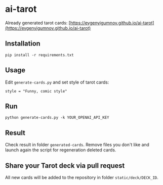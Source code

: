 # ai-tarot

Already generated tarot cards: [https://evgenyigumnov.github.io/ai-tarot](https://evgenyigumnov.github.io/ai-tarot)

## Installation
```
pip install -r requirements.txt
```
## Usage
Edit `generate-cards.py` and set style of tarot cards: 
```
style = "Funny, comic style"
```

## Run
```
python generate-cards.py -k YOUR_OPENAI_API_KEY
```

## Result
Check result in folder `generated-cards`. Remove files you don't like and launch again the script for regeneration deleted cards.

## Share your Tarot deck via pull request
All new cards will be added to the repository in folder `static/deck/DECK_ID`.
